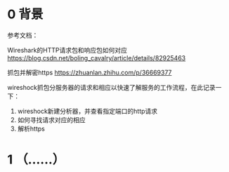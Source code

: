 # 0 背景
参考文档：

Wireshark的HTTP请求包和响应包如何对应      https://blog.csdn.net/boling_cavalry/article/details/82925463

抓包并解密https  https://zhuanlan.zhihu.com/p/36669377

wireshock抓包分服务器的请求和相应以快速了解服务的工作流程，在此记录一下：

1. wireshock新建分析器，并查看指定端口的http请求
2. 如何寻找请求对应的相应
3. 解析https

# 1 （……）
